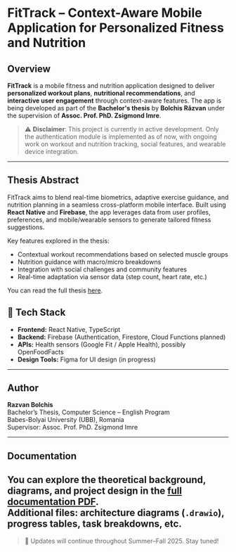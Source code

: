# FitTrack – Context-Aware Mobile Application for Personalized Fitness and Nutrition

## Overview

**FitTrack** is a mobile fitness and nutrition application designed to deliver **personalized workout plans**, **nutritional recommendations**, and **interactive user engagement** through context-aware features. The app is being developed as part of the **Bachelor's thesis** by **Bolchis Răzvan** under the supervision of **Assoc. Prof. PhD. Zsigmond Imre**.

> ⚠️ **Disclaimer**: This project is currently in active development. Only the authentication module is implemented as of now, with ongoing work on workout and nutrition tracking, social features, and wearable device integration.

---

## Thesis Abstract

FitTrack aims to blend real-time biometrics, adaptive exercise guidance, and nutrition planning in a seamless cross-platform mobile interface. Built using **React Native** and **Firebase**, the app leverages data from user profiles, preferences, and mobile/wearable sensors to generate tailored fitness suggestions.

Key features explored in the thesis:

- Contextual workout recommendations based on selected muscle groups
- Nutrition guidance with macro/micro breakdowns
- Integration with social challenges and community features
- Real-time adaptation via sensor data (step count, heart rate, etc.)

You can read the full thesis [here](./Licenta_BolchisRazvan.pdf).

## 🔧 Tech Stack

- **Frontend:** React Native, TypeScript
- **Backend:** Firebase (Authentication, Firestore, Cloud Functions planned)
- **APIs:** Health sensors (Google Fit / Apple Health), possibly OpenFoodFacts
- **Design Tools:** Figma for UI design (in progress)

---

##  Author

**Razvan Bolchis**  
Bachelor’s Thesis, Computer Science – English Program  
Babes-Bolyai University (UBB), Romania   
Supervisor: Assoc. Prof. PhD. Zsigmond Imre

---

## Documentation

You can explore the theoretical background, diagrams, and project design in the [full documentation PDF](./Licenta_BolchisRazvan.pdf).  
Additional files: architecture diagrams (`.drawio`), progress tables, task breakdowns, etc.
---

> 🔄 Updates will continue throughout Summer–Fall 2025. Stay tuned!
